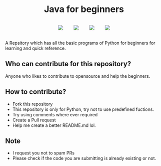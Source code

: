 <h1 align="center">Java for beginners</h1>

<p align="center">
<img style="padding:15px;" src="https://img.shields.io/github/contributors/sumedha3111/Python-for-Beginners?style=flat-square">
<img style="padding:15px;" src="https://img.shields.io/github/hacktoberfest/2020/sumedha3111/Python-for-Beginners?suggestion_label=Hacktoberfest&style=flat-square">
<img style="padding:15px;" src="https://img.shields.io/github/forks/sumedha3111/Python-for-Beginners?label=Forks&style=flat-square">
<img style="padding:15px;" src="https://img.shields.io/github/starssumedha3111/Python-for-Beginners?style=flat-square">


A Repsitory which has all the basic programs of Python for beginners for learning and quick reference.

</p>

## Who can contribute for this repository?

Anyone who likes to contribute to opensource and help the beginners.

## How to contribute?

- Fork this repository
- This repository is only for Python, try not to use predefined fuctions.
- Try using comments where ever required
- Create a Pull request
- Help me create a better README.md lol.

## Note

- I request you not to spam PRs 
- Please check if the code you are submitting is already existing or not.
